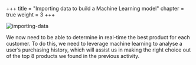 +++
title = "Importing data to build a Machine Learning model"
chapter = true
weight = 3
+++

![importing-data](/images/introduction-09.png)

We now need to be able to determine in real-time the best product for each customer. To do this, we need to leverage machine learning to analyse a user’s purchasing history, which will assist us in making the right choice out of the top 8 products we found in the previous activity. 
